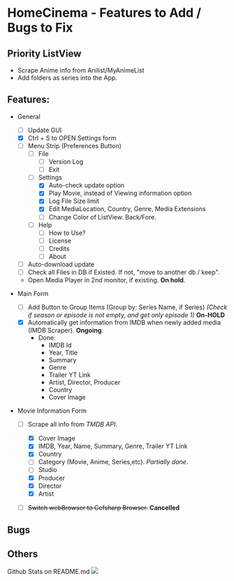 # HomeCinema - Features to Add / Bugs to Fix

## Priority ListView

- Scrape Anime info from Anilist/MyAnimeList
- Add folders as series into the App.

## Features:
- General
  - [ ] Update GUI
  - [x] Ctrl + S to OPEN Settings form
  - [ ] Menu Strip (Preferences Button)
    - [ ] File
	  - [ ] Version Log
	  - [ ] Exit
	- [ ] Settings
	  - [x] Auto-check update option
	  - [x] Play Movie, instead of Viewing information option
	  - [x] Log File Size limit
	  - [x] Edit MediaLocation, Country, Genre, Media Extensions
	  - [ ] Change Color of ListView. Back/Fore.
	- [ ] Help
	  - [ ] How to Use?
	  - [ ] License
	  - [ ] Credits
	  - [ ] About
  - [ ] Auto-download update
  - [ ] Check all Files in DB if Existed. If not, "move to another db / keep".
  - Open Media Player in 2nd monitor, if existing. **On hold**.

- Main Form
  - [ ] Add Button to Group Items (Group by: Series Name, if Series) *(Check if season or episode is not empty, and get only episode 1)* **On-HOLD**
  - [x] Automatically get information from IMDB when newly added media (IMDB Scraper). **Ongoing**.
    - Done:
	  - IMDB Id
	  - Year, Title
	  - Summary
	  - Genre
	  - Trailer YT Link
	  - Artist, Director, Producer
	  - Country
	  - Cover Image
	  
- Movie Information Form
  - [ ] Scrape all info from *TMDB API*.
    - [x] Cover Image
    - [x] IMDB, Year, Name, Summary, Genre, Trailer YT Link
	- [x] Country
	- [ ] Category (Movie, Anime, Series,etc). *Partially done*.
	- [ ] Studio
	- [x] Producer
	- [x] Director
	- [x] Artist
	
  - [ ] ~~Switch webBrowser to Cefsharp Browser.~~ **Cancelled**
  
  

## Bugs

## Others

Github Stats on README.md
<img src="https://github-readme-stats.vercel.app/api?username=JerloPH&&show_icons=true">
